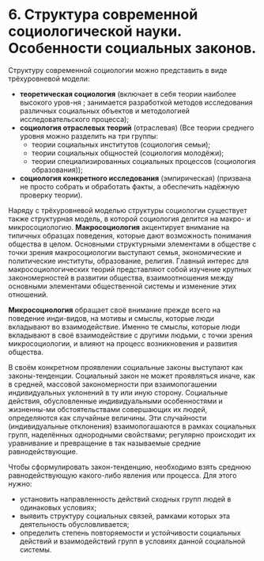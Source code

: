 # 6. Структура современной социологической науки. Особенности социальных законов.

Структуру современной социологии можно представить в виде трёхуровневой модели:

* **теоретическая социология** (включает в себя теории наиболее высокого уров-ня ; занимается  разработкой методов исследования различных социальных объектов и методологией исследовательского процесса);
* **социология отраслевых теорий** (отраслевая) (Все теории среднего уровня можно разделить на три группы:
    * теории социальных институтов (социология семьи);
    * теории социальных общностей (социология молодёжи);
    * теории специализированных социальных процессов (социология образования));
* **социология конкретного исследования** (эмпирическая) (призвана не просто собрать и обработать факты, а обеспечить надёжную проверку теории).

Наряду с трёхуровневой моделью структуры социологии существует также структурная модель, в которой социология делится на макро- и микросоциологию.
**Макросоциология** акцентирует внимание на типичных образцах поведения, которые дают возможность понимания общества в целом. Основными структурными элементами в обществе с точки зрения макросоциологии выступают семья, экономические и политические институты, образование, религия. Главный интерес для макросоциологических теорий представляют собой изучение крупных закономерностей в развитии общества, взаимоотношения между основными элементами общественной системы и изменение этих отношений.

**Микросоциология** обращает своё внимание прежде всего на поведение инди-видов, на мотивы и смыслы, которые люди вкладывают во взаимодействие. Именно те смыслы, которые люди вкладывают в своё взаимодействие с другими людьми, с точки зрения микросоциологии, и влияют на процесс возникновения и развития общества.

В своём конкретном проявлении социальные законы выступают как законы-тенденции. Социальный закон не может проявляться иначе, как в средней, массовой закономерности при взаимопогашении индивидуальных уклонений в ту или иную сторону. Социальные действия, обусловленные индивидуальными особенностями и жизненны-ми обстоятельствами совершающих их людей, определяются как случайные величины. Эти случайности (индивидуальные отклонения) взаимопогашаются в рамках социальных групп, наделённых однородными свойствами; регулярно происходит их уравнивание и превращение в так называемые средние равнодействующие.

Чтобы сформулировать закон-тенденцию, необходимо взять среднюю равнодействующую какого-либо явления или процесса. Для этого нужно:

* установить направленность действий сходных групп людей в одинаковых условиях;
* выявить структуру социальных связей, рамками которых эта деятельность обусловливается;
* определить степень повторяемости и устойчивости социальных действий и взаимодействий групп в условиях данной социальной системы.
